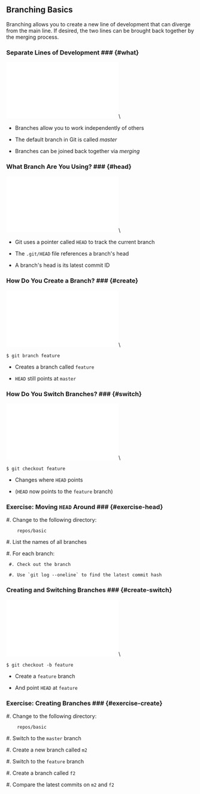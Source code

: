 Branching Basics
----------------

Branching allows you to create a new line of development that can
diverge from the main line.  If desired, the two lines can be brought
back together by the merging process.

### Separate Lines of Development ### {#what}

![](../../diagrams/branches/basic.tex)\
<!-- Placeholder -->

  * Branches allow you to work independently of others

  * The default branch in Git is called *master*

  * Branches can be joined back together via *merging*

### What Branch Are You Using? ### {#head}

![](../../diagrams/branches/head.tex)\
<!-- Placeholder -->

  * Git uses a pointer called `HEAD` to track the current branch

  * The `.git/HEAD` file references a branch's head

  * A branch's head is its latest commit ID

### How Do You Create a Branch? ### {#create}

![](../../diagrams/branches/create.tex)\
<!-- Placeholder -->

~~~ {.shell}
$ git branch feature
~~~

  * Creates a branch called `feature`

  * `HEAD` still points at `master`

### How Do You Switch Branches? ### {#switch}

![](../../diagrams/branches/switch.tex)\
<!-- Placeholder -->

~~~ {.shell}
$ git checkout feature
~~~

  * Changes where `HEAD` points

  * (`HEAD` now points to the `feature` branch)

### Exercise: Moving `HEAD` Around ### {#exercise-head}

  #. Change to the following directory:

        repos/basic

  #. List the names of all branches

  #. For each branch:

     #. Check out the branch

     #. Use `git log --oneline` to find the latest commit hash

### Creating and Switching Branches ### {#create-switch}

![](../../diagrams/branches/switch.tex)\
<!-- Placeholder -->

~~~ {.shell}
$ git checkout -b feature
~~~

  * Create a `feature` branch

  * And point `HEAD` at `feature`

### Exercise: Creating Branches ### {#exercise-create}

  #. Change to the following directory:

        repos/basic

  #. Switch to the `master` branch

  #. Create a new branch called `m2`

  #. Switch to the `feature` branch

  #. Create a branch called `f2`

  #. Compare the latest commits on `m2` and `f2`
